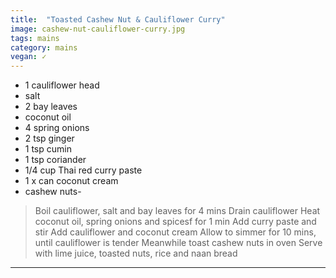 ```yaml
---
title:  "Toasted Cashew Nut & Cauliflower Curry"
image: cashew-nut-cauliflower-curry.jpg
tags: mains
category: mains
vegan: ✓
---
```


* 1 cauliflower head
* salt
* 2 bay leaves
* coconut oil
* 4 spring onions
* 2 tsp ginger
* 1 tsp cumin
* 1 tsp coriander
* 1/4 cup Thai red curry paste
* 1 x can coconut cream
* cashew nuts- 

> Boil cauliflower, salt and bay leaves for 4 mins
> Drain cauliflower
> Heat coconut oil, spring onions and spicesf for 1 min
> Add curry paste and stir
> Add cauliflower and coconut cream 
> Allow to simmer for 10 mins, until cauliflower is tender
> Meanwhile toast cashew nuts in oven 
> Serve with lime juice, toasted nuts, rice and naan bread

---
